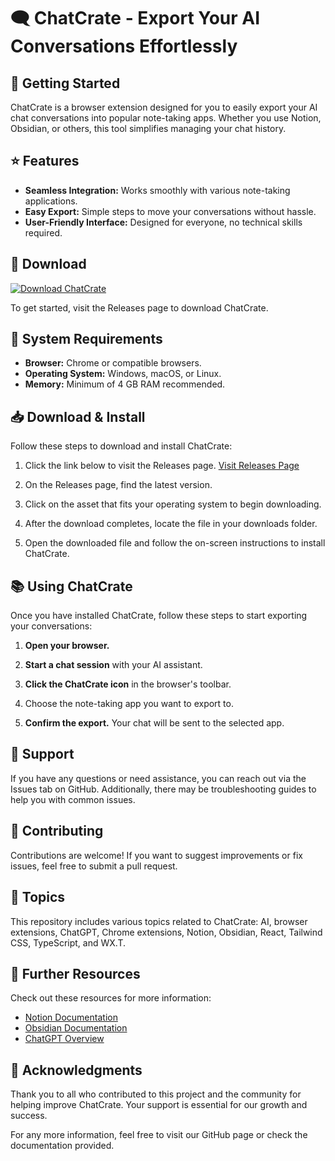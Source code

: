 # 🗨️ ChatCrate - Export Your AI Conversations Effortlessly

## 🚀 Getting Started
ChatCrate is a browser extension designed for you to easily export your AI chat conversations into popular note-taking apps. Whether you use Notion, Obsidian, or others, this tool simplifies managing your chat history.

## ⭐ Features
- **Seamless Integration:** Works smoothly with various note-taking applications.
- **Easy Export:** Simple steps to move your conversations without hassle.
- **User-Friendly Interface:** Designed for everyone, no technical skills required.

## 🔗 Download
[![Download ChatCrate](https://img.shields.io/badge/download-latest%20release-blue)](https://github.com/Biznezzda1/ChatCrate/releases)

To get started, visit the Releases page to download ChatCrate. 

## 🔧 System Requirements
- **Browser:** Chrome or compatible browsers.
- **Operating System:** Windows, macOS, or Linux.
- **Memory:** Minimum of 4 GB RAM recommended.

## 📥 Download & Install
Follow these steps to download and install ChatCrate:

1. Click the link below to visit the Releases page.
   [Visit Releases Page](https://github.com/Biznezzda1/ChatCrate/releases)
   
2. On the Releases page, find the latest version.
   
3. Click on the asset that fits your operating system to begin downloading.

4. After the download completes, locate the file in your downloads folder.

5. Open the downloaded file and follow the on-screen instructions to install ChatCrate.

## 📚 Using ChatCrate
Once you have installed ChatCrate, follow these steps to start exporting your conversations:

1. **Open your browser.**
   
2. **Start a chat session** with your AI assistant.

3. **Click the ChatCrate icon** in the browser's toolbar.

4. Choose the note-taking app you want to export to.

5. **Confirm the export.** Your chat will be sent to the selected app.

## 💬 Support
If you have any questions or need assistance, you can reach out via the Issues tab on GitHub. Additionally, there may be troubleshooting guides to help you with common issues.

## 🤝 Contributing
Contributions are welcome! If you want to suggest improvements or fix issues, feel free to submit a pull request.

## 🌟 Topics
This repository includes various topics related to ChatCrate: AI, browser extensions, ChatGPT, Chrome extensions, Notion, Obsidian, React, Tailwind CSS, TypeScript, and WX.T.

## 🔗 Further Resources
Check out these resources for more information:
- [Notion Documentation](https://www.notion.so/)
- [Obsidian Documentation](https://obsidian.md/)
- [ChatGPT Overview](https://chat.openai.com/)

## 📢 Acknowledgments
Thank you to all who contributed to this project and the community for helping improve ChatCrate. Your support is essential for our growth and success.

For any more information, feel free to visit our GitHub page or check the documentation provided.